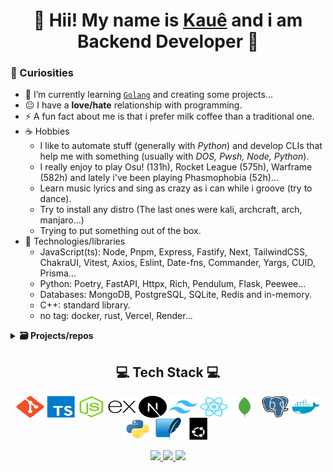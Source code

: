 <h1 align="center">
  💙 Hii! My name is <a href='https://kauefraga.tech'>Kauê</a> and i am Backend Developer 💙
</h1>

### 💫 Curiosities

- 🌱 I’m currently learning [`Golang`](https://go.dev) and creating some projects...
- 😐 I have a **love/hate** relationship with programming.
- ⚡ A fun fact about me is that i prefer milk coffee than a traditional one.
- ☕ Hobbies
  - I like to automate stuff (generally with _Python_) and develop CLIs that help me with something (usually with _DOS, Pwsh, Node, Python_).
  - I really enjoy to play Osu! (131h), Rocket League (575h), Warframe (582h) and lately i've been playing Phasmophobia (52h)...
  - Learn music lyrics and sing as crazy as i can while i groove (try to dance).
  - Try to install any distro (The last ones were kali, archcraft, arch, manjaro...)
  - Trying to put something out of the box.
- 🧙‍ Technologies/libraries
  - JavaScript(ts): Node, Pnpm, Express, Fastify, Next, TailwindCSS, ChakraUI, Vitest, Axios, Eslint, Date-fns, Commander, Yargs, CUID, Prisma...
  - Python: Poetry, FastAPI, Httpx, Rich, Pendulum, Flask, Peewee...
  - Databases: MongoDB, PostgreSQL, SQLite, Redis and in-memory.
  - C++: standard library.
  - no tag: docker, rust, Vercel, Render...

<!-- Start repos section -->
<details>
<summary><b>🗃 Projects/repos</b></summary>
<br>
<table>
  <thead>
    <tr>
      <th>Name</th>
      <th>Techs used</th>
      <th>Description</th>
    </tr>
  </thead>
  <tbody>
    <tr>
      <td><a href='https://github.com/kauefraga/fast-boilerplate'>Fast Boilerplate</a></td>
      <td>Node/ts, enquirer, git interface, nanospinner, ansi-colors and tsx/tsup</td>
      <td>⚡ Set up a TS project as fast as you want to.</td>
    </tr>
    <tr>
      <td><a href='https://github.com/kauefraga/quicky-monitor'>Quicky Monitor</a></td>
      <td>Rust, sysinfo and termion</td>
      <td>🔥 Blazingly fast system monitoring with Rust.</td>
    </tr>
    <tr>
      <td><a href='https://github.com/kauefraga/learning-rust'>Learning Rust</a></td>
      <td>Rust</td>
      <td>🦀 Trying out new language using Rust.</td>
    </tr>
    <tr>
      <td><a href='https://github.com/kauefraga/learning-redis'>Learning Redis</a></td>
      <td>Node/TS, IORedis and CUID</td>
      <td>🔴 Trying out key-value using Redis.</td>
    </tr>
     <tr>
      <td><a href='https://github.com/kauefraga/learning-postgres'>Learning Postgres</a></td>
      <td>Node/TS and Postgres</td>
      <td>🐘 Trying out SQL using postgres "bare metal" (without orm).</td>
    </tr>
     <tr>
      <td><a href='https://npm.im/quicky-server'>Quicky Server</a></td>
      <td>Node/TS, built-in modules, Axios...</td>
      <td>☂ A fast json server built with native libraries as well as possible. Inspired in json-server.</td>
    </tr>
    <tr>
      <td><a href='https://crud-rest.onrender.com/v1'>CRUD Restful</a></td>
      <td>Node/TS, CUID, Express, Express-rate-limit and Vitest</td>
      <td>🔮 A restful CRUD to put some effort.</td>
    </tr>
    <tr>
      <td><a href='https://todo--list.vercel.app/'>To-do</a></td>
      <td>NextJS, ChakraUI and Vercel</td>
      <td>📝 A TO-DO app</td>
    </tr>
    <tr>
      <td><a href='https://developercoffee.vercel.app'>Dev Coffee</a></td>
      <td>NextJS, ChakraUI and ESLint</td>
      <td>☕ Every developer need some coffee to be more professional.</td>
    </tr>
    <tr>
      <td><a href='https://kauefraga.vercel.app'>kauefraga.com</a></td>
      <td>NextJS, TailwindCSS</td>
      <td>👨‍💻 This is my pessoal web site</td>
    </tr>
    <tr>
      <td><a href='https://github.com/kauefraga/weather-cli'>Weather CLI</a></td>
      <td>Node/Typescript and Weather API</td>
      <td>☀ A CLI made to help you to find your wanted weather.</td>
    </tr>
    <tr>
      <td><a href='https://github.com/kauefraga/typed-js-lib'>Typed Javascript Library</a></td>
      <td>Node/ts, tsx and vitest</td>
      <td>📦 An easy and ready-to-publish library boilerplate with JavaScript.</td>
    </tr>
    <tr>
      <td><a href='https://github.com/kauefraga/express-ts-api'>Express Typescript Api</a></td>
      <td>Node/ts, express, express-rate-limit, cors, cuid and api best practices</td>
      <td>🍃 A simple Expressjs boilerplate with Typescript. Ready for your APIs!</td>
    </tr>
    <tr>
      <td><a href='https://github.com/kauefraga/dowhilechallenge'>Do While (@rocketseat)</a></td>
      <td>Node/TS, Bcrypt and JWT</td>
      <td>🚀 Implementation of ´register/login´ routes (API REST).</td>
    </tr>
    <tr>
      <td><a href='https://github.com/kauefraga/crud-graphql'>CRUD GraphQL</a></td>
      <td>Node/TS, GraphQL, best practices...</td>
      <td>🌠 Simple CRUD to try graphql.</td>
    </tr>
    <tr>
      <td><a href='https://github.com/kauefraga/zssn'>ZSSN</a></td>
      <td>Node/TS, Express, Prisma, Tests...</td>
      <td>🧟 Zombie Survival Social Network (API Rest).</td>
    </tr>
    <tr>
      <td><a href='https://github.com/kauefraga/binarysearch-and-quicksort'>Binary Search (Algorithm)</a></td>
      <td>Node/TS and Python</td>
      <td>🔎 Implementation of binary search in JavaScript and Python.</td>
    </tr>
    <tr>
      <td><a href='https://learning-fastapi.onrender.com/v1'>Hello World (FastAPI)</a></td>
      <td>Python, FastAPI and Render</td>
      <td>📒 Learning FastAPI and python deployment.</td>
    </tr>
  </tbody>
</table>
</details>
<!-- End repos section -->

<div align='center' style='display: inline_block;'>
  <h2>💻 Tech Stack 💻</h2>

  <img align='center' alt='git icon' height='35' width='45' src='https://raw.githubusercontent.com/devicons/devicon/master/icons/git/git-plain.svg' />
  <img align='center' alt='ts icon' height='35' width='45' src='https://raw.githubusercontent.com/devicons/devicon/master/icons/typescript/typescript-plain.svg' />
  <img align='center' alt='nodejs icon' height='35' width='45' src='https://raw.githubusercontent.com/devicons/devicon/master/icons/nodejs/nodejs-plain.svg' />
  <img align='center' alt='expressjs icon' height='35' width='45' src='https://raw.githubusercontent.com/devicons/devicon/master/icons/express/express-original.svg' />
  <img align='center' alt='nextjs icon' height='35' width='45' src='https://raw.githubusercontent.com/devicons/devicon/master/icons/nextjs/nextjs-original.svg' />
  <img align='center' alt='tailwindcss icon' height='35' width='45' src='https://raw.githubusercontent.com/devicons/devicon/master/icons/tailwindcss/tailwindcss-plain.svg' />
  <img align='center' alt='reactjs icon' height='35' width='45' src='https://raw.githubusercontent.com/devicons/devicon/master/icons/react/react-original.svg' />
  <img align='center' alt='mongodb icon' height='35' width='45' src='https://raw.githubusercontent.com/devicons/devicon/master/icons/mongodb/mongodb-plain.svg' />
  <img align='center' alt='postgresql icon' height='35' width='45' src='https://raw.githubusercontent.com/devicons/devicon/master/icons/postgresql/postgresql-original.svg' />
  <img align='center' alt='docker icon' height='35' width='45' src='https://raw.githubusercontent.com/devicons/devicon/master/icons/docker/docker-plain.svg' />
  <img align='center' alt='python icon' height='35' width='45' src='https://raw.githubusercontent.com/devicons/devicon/master/icons/python/python-original.svg' />
  <img align='center' alt='sqlite icon' height='35' width='45' src='https://raw.githubusercontent.com/devicons/devicon/master/icons/sqlite/sqlite-original.svg' />
  <img align='center' alt='ubuntu icon' height='35' width='45' src='https://raw.githubusercontent.com/devicons/devicon/master/icons/ubuntu/ubuntu-plain.svg' />
</div>

<br />

<div align='center'>
  <a href='https://discord.gg/wDYcJMbzhp' target='_blank' rel='noopener norefferer'>
    <img src='https://img.shields.io/badge/Discord-7289DA?style=for-the-badge&logo=discord&logoColor=white' />
  </a>
  <a href='https://linkedin.com/in/kauefraga' target='_blank' rel='noopener norefferer'>
    <img src='https://img.shields.io/badge/LinkedIn-0077B5?style=for-the-badge&logo=linkedin&logoColor=white' />
  </a>
  <a href='mailto:kauefragarodrigues456@gmail.com' target='_blank' rel='noopener norefferer'>
    <img src='https://img.shields.io/badge/Gmail-333333?style=for-the-badge&logo=gmail&logoColor=blue' />
  </a>
</div>
